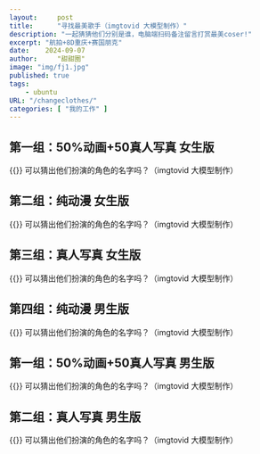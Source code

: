```yaml
---
layout:     post
title:      "寻找最美歌手（imgtovid 大模型制作）"
description: "一起猜猜他们分别是谁，电脑端扫码备注留言打赏最美coser!"
excerpt: "航拍+8D重庆+赛国朋克"
date:    2024-09-07
author:     "甜甜圈"
image: "img/fj1.jpg"
published: true 
tags:
    - ubuntu 
URL: "/changeclothes/"
categories: [ "我的工作" ]    
---
```

## 第一组：50%动画+50真人写真 女生版
{{<bilibili src="//player.bilibili.com/player.html?isOutside=true&aid=113116419457873&bvid=BV1bS4ve6EuZ&cid=25819220985&p=1">}}
可以猜出他们扮演的角色的名字吗？（imgtovid 大模型制作）
## 第二组：纯动漫 女生版
{{<bilibili src="//player.bilibili.com/player.html?isOutside=true&aid=113093585670012&bvid=BV1uwHoesE2D&cid=25768955899&p=1">}}
可以猜出他们扮演的角色的名字吗？（imgtovid 大模型制作）
## 第三组：真人写真 女生版
{{<bilibili src="//player.bilibili.com/player.html?isOutside=true&aid=113116419457873&bvid=BV1bS4ve6EuZ&cid=25819220985&p=1">}}
可以猜出他们扮演的角色的名字吗？（imgtovid 大模型制作）
## 第四组：纯动漫 男生版
{{<bilibili src="//player.bilibili.com/player.html?isOutside=true&aid=113093585670012&bvid=BV1uwHoesE2D&cid=25768955899&p=1">}}
可以猜出他们扮演的角色的名字吗？（imgtovid 大模型制作）
## 第一组：50%动画+50真人写真 男生版
{{<bilibili src="//player.bilibili.com/player.html?isOutside=true&aid=113116419457873&bvid=BV1bS4ve6EuZ&cid=25819220985&p=1">}}
可以猜出他们扮演的角色的名字吗？（imgtovid 大模型制作）
## 第二组：真人写真 男生版
{{<bilibili src="//player.bilibili.com/player.html?isOutside=true&aid=113093585670012&bvid=BV1uwHoesE2D&cid=25768955899&p=1">}}
可以猜出他们扮演的角色的名字吗？（imgtovid 大模型制作）

